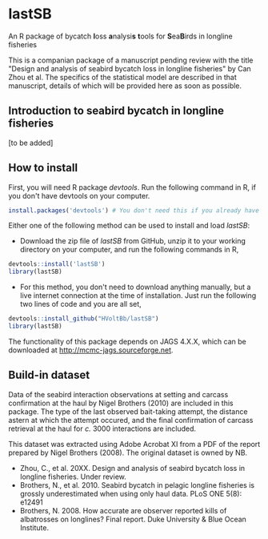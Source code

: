# lastSB
An R package of bycatch **l**oss **a**nalysi**s** **t**ools for **S**ea**B**irds in longline fisheries

This is a companian package of a manuscript pending review with the title "Design and analysis of seabird bycatch loss in longline fisheries" by Can Zhou et al. The specifics of the statistical model are described in that manuscript, details of which will be provided here as soon as possible.

## Introduction to seabird bycatch in longline fisheries
[to be added]

## How to install
First, you will need R package _devtools_. Run the following command in R, if you don't have devtools on your computer.
```R
install.packages('devtools') # You don't need this if you already have it
```
Either one of the following method can be used to install and load _lastSB_:

* Download the zip file of _lastSB_ from GitHub, unzip it to your working directory on your computer, and run the following commands in R,
```R
devtools::install('lastSB')
library(lastSB)
```
* For this method, you don't need to download anything manually, but a live internet connection at the time of installation. Just run the following two lines of code and you are all set,
```R
devtools::install_github("HVoltBb/lastSB")
library(lastSB)
```

The functionality of this package depends on JAGS 4.X.X, which can be downloaded at <http://mcmc-jags.sourceforge.net>.

## Build-in dataset
Data of the seabird interaction observations at setting and carcass confirmation at the haul by Nigel Brothers (2010) are included in this package. The type of the last observed bait-taking attempt, the distance astern at which the attempt occured, and the final confirmation of carcass retrieval at the haul for _c._ 3000 interactions are included.

This dataset was extracted using Adobe Acrobat XI from a PDF of the report prepared by Nigel Brothers (2008). The original dataset is owned by NB.

* Zhou, C., et al. 20XX. Design and analysis of seabird bycatch loss in longline fisheries. Under review.
* Brothers, N., et al. 2010. Seabird bycatch in pelagic longline fisheries is grossly underestimated when using only haul data. PLoS ONE 5(8): e12491
* Brothers, N. 2008. How accurate are observer reported kills of albatrosses on longlines? Final report. Duke University & Blue Ocean Institute.


